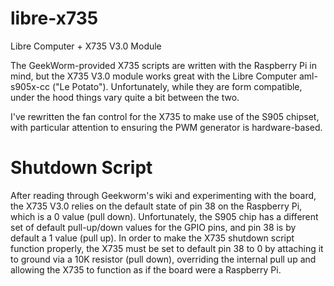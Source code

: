 # libre-x735
Libre Computer + X735 V3.0 Module

The GeekWorm-provided X735 scripts are written with the Raspberry Pi in mind, but the X735 V3.0 module works great with the Libre Computer aml-s905x-cc ("Le Potato"). Unfortunately, while they are form compatible, under the hood things vary quite a bit between the two. 

I've rewritten the fan control for the X735 to make use of the S905 chipset, with particular attention to ensuring the PWM generator is hardware-based.

# Shutdown Script

After reading through Geekworm's wiki and experimenting with the board, the X735 V3.0 relies on the default state of pin 38 on the Raspberry Pi, which is a 0 value (pull down).  Unfortunately, the S905 chip has a different set of default pull-up/down values for the GPIO pins, and pin 38 is by default a 1 value (pull up).  In order to make the X735 shutdown script function properly, the X735 must be set to default pin 38 to 0 by attaching it to ground via a 10K resistor (pull down), overriding the internal pull up and allowing the X735 to function as if the board were a Raspberry Pi.

